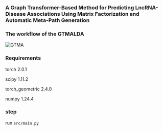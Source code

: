 ### A Graph Transformer-Based Method for Predicting LncRNA-Disease Associations Using Matrix Factorization and Automatic Meta-Path Generation

### The workflow of the GTMALDA 
![GTMA](https://github.com/wyh10248/GTMALDA/assets/127478574/15e5b67d-c11a-4da3-a87c-00b371743b58)

### Requirements
torch 2.0.1

scipy 1.11.2

torch_geometric  2.4.0

numpy  1.24.4

### step
run `src/main.py` 
